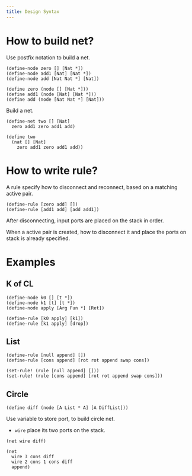 ```yaml
---
title: Design Syntax
---
```


# How to build net?

Use postfix notation to build a net.

```cicada-vm
(define-node zero [] [Nat *])
(define-node add1 [Nat] [Nat *])
(define-node add [Nat Nat *] [Nat])

(define zero (node [] [Nat *]))
(define add1 (node [Nat] [Nat *]))
(define add (node [Nat Nat *] [Nat]))
```

Build a net.

```cicada-vm
(define-net two [] [Nat]
  zero add1 zero add1 add)

(define two
  (nat [] [Nat]
    zero add1 zero add1 add))
```

# How to write rule?

A rule specify how to disconnect and reconnect,
based on a matching active pair.

```cicada-vm
(define-rule [zero add] [])
(define-rule [add1 add] [add add1])
```

After disconnecting, input ports are placed on the stack in order.

When a active pair is created,
how to disconnect it and place the
ports on stack is already specified.

# Examples

## K of CL

```cicada-vm
(define-node k0 [] [t *])
(define-node k1 [t] [t *])
(define-node apply [Arg Fun *] [Ret])
```

```cicada-vm
(define-rule [k0 apply] [k1])
(define-rule [k1 apply] [drop])
```

## List

```cicada-vm
(define-rule [null append] [])
(define-rule [cons append] [rot rot append swap cons])

(set-rule! (rule [null append] []))
(set-rule! (rule [cons append] [rot rot append swap cons]))
```

## Circle

```cicada-vm
(define diff (node [A List * A] [A DiffList]))
```

Use variable to store port, to build circle net.

- `wire` place its two ports on the stack.

```cicada-vm
(net wire diff)

(net
  wire 3 cons diff
  wire 2 cons 1 cons diff
  append)
```
